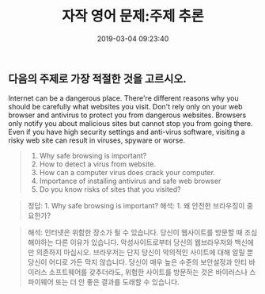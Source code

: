﻿---
layout: post
title:  "자작 영어 문제:주제 추론"
date:   2019-03-04 09:23:40
categories: "자작문제"
permalink: /archivers/703
---

## 다음의 주제로 가장 적절한 것을 고르시오.
    
Internet can be a dangerous place. There're different reasons why you should be carefully what websites you visit. Don't rely only on your web browser and antivirus to protect you from dangerous websites. Browsers only notify you about malicious sites but cannot stop you from going there. Even if you have high security settings and anti-virus software, visiting a risky web site can result in viruses, spyware or worse.
     
> 1. Why safe browsing is important?
> 2. How to detect a virus from website.
> 3. How can a computer virus does crack your computer.
> 4. Importance of installing antivirus and safe web browser
> 5. Do you know risks of sites that you visited?
       
<!--more-->
    
> 정답: 1. Why safe browsing is important?
> 해석: 1. 왜 안전한 브라우징이 중요한가?
     
> 해석: 인터넷은 위함한 장소가 될 수 있습니다. 당신이 웹사이트를 방문할 때 조심해야하는 다른 이유가 있습니다. 악성사이트로부터 당신의 웹브라우저와 백신에만 의존하지 마십시오. 브라우저는 단지 당신이 악의적인 사이트에 대해 알릴 뿐 당신이 어디로 가든 막지 않습니다. 당신이 매우 높은 수준의 보안설정과 안티 바이러스 소프트웨어를 갖추더라도, 위험한 사이트를 방문하는 것은 바이러스나 스파이웨어 또는 더 안 좋은 결과를 도래할 수 있습니다.

